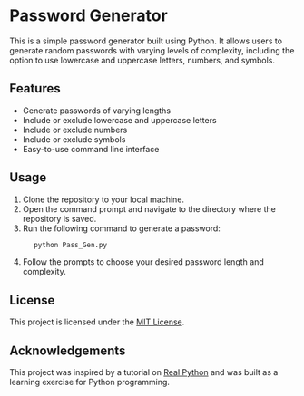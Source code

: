 # Password Generator

This is a simple password generator built using Python. It allows users to generate random passwords with varying levels of complexity, including the option to use lowercase and uppercase letters, numbers, and symbols.

## Features

- Generate passwords of varying lengths
- Include or exclude lowercase and uppercase letters
- Include or exclude numbers
- Include or exclude symbols
- Easy-to-use command line interface

## Usage

1. Clone the repository to your local machine.
2. Open the command prompt and navigate to the directory where the repository is saved.
3. Run the following command to generate a password:
```python
      python Pass_Gen.py
```
4. Follow the prompts to choose your desired password length and complexity.

## License

This project is licensed under the [MIT License](https://opensource.org/licenses/MIT).

## Acknowledgements

This project was inspired by a tutorial on [Real Python](https://realpython.com/) and was built as a learning exercise for Python programming.

